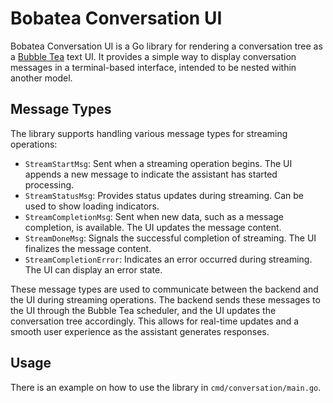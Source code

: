 # Bobatea Conversation UI

Bobatea Conversation UI is a Go library for rendering a conversation tree as a [Bubble Tea](https://github.com/charmbracelet/bubbletea) text UI. It provides a simple way to display conversation messages in a terminal-based interface, intended to be nested within another model.

## Message Types

The library supports handling various message types for streaming operations:

- `StreamStartMsg`: Sent when a streaming operation begins. The UI appends a new message to indicate the assistant has started processing.
- `StreamStatusMsg`: Provides status updates during streaming. Can be used to show loading indicators.
- `StreamCompletionMsg`: Sent when new data, such as a message completion, is available. The UI updates the message content.
- `StreamDoneMsg`: Signals the successful completion of streaming. The UI finalizes the message content.
- `StreamCompletionError`: Indicates an error occurred during streaming. The UI can display an error state.

These message types are used to communicate between the backend and the UI during streaming operations. The backend sends these messages to the UI through the Bubble Tea scheduler, and the UI updates the conversation tree accordingly. This allows for real-time updates and a smooth user experience as the assistant generates responses.

## Usage

There is an example on how to use the library in `cmd/conversation/main.go`.